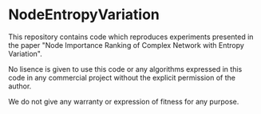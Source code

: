 # NodeEntropyVariation

This repository contains code which reproduces experiments presented in the paper "Node Importance Ranking of Complex Network with Entropy Variation".

No lisence is given to use this code or any algorithms expressed in this code in any commercial project without the explicit permission of the author. 

We do not give any warranty or expression of fitness for any purpose.
